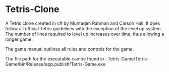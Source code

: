 # Tetris-Clone

A Tetris clone created in c# by Muntaqim Rahman and Carson Hall. 
It does follow all official Tetris guidelines with the exception of the level up system. The number of lines required to level up increases over time, thus allowing a longer game.

The game manual outlines all rules and controls for the game.

The file path for the executable can be found in : Tetris-Game/Tetris-Game/bin/Release/app.publish/Tetris-Game.exe
